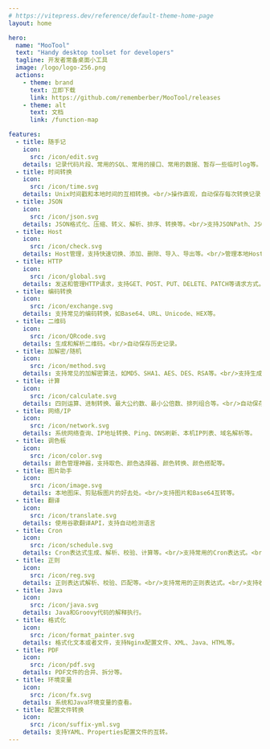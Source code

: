 ```yaml
---
# https://vitepress.dev/reference/default-theme-home-page
layout: home

hero:
  name: "MooTool"
  text: "Handy desktop toolset for developers"
  tagline: 开发者常备桌面小工具
  image: /logo/logo-256.png
  actions:
    - theme: brand
      text: 立即下载
      link: https://github.com/rememberber/MooTool/releases
    - theme: alt
      text: 文档
      link: /function-map

features:
  - title: 随手记
    icon:
      src: /icon/edit.svg
    details: 记录代码片段、常用的SQL、常用的接口、常用的数据、暂存一些临时log等。<br/>支持丰富的快捷替换和转换操作。
  - title: 时间转换
    icon:
      src: /icon/time.svg
    details: Unix时间戳和本地时间的互相转换。<br/>操作直观，自动保存每次转换记录，支持毫秒和秒级别的时间戳。
  - title: JSON
    icon:
      src: /icon/json.svg
    details: JSON格式化、压缩、转义、解析、排序、转换等。<br/>支持JSONPath、JSON和XML互转、JSON和JavaBean互转等。
  - title: Host
    icon:
      src: /icon/check.svg
    details: Host管理，支持快速切换、添加、删除、导入、导出等。<br/>管理本地Host文件的好帮手。
  - title: HTTP
    icon:
      src: /icon/global.svg
    details: 发送和管理HTTP请求，支持GET、POST、PUT、DELETE、PATCH等请求方式。<br/>支持自定义请求头、请求体、请求参数、请求Cookie等。
  - title: 编码转换
    icon:
      src: /icon/exchange.svg
    details: 支持常见的编码转换，如Base64、URL、Unicode、HEX等。
  - title: 二维码
    icon:
      src: /icon/QRcode.svg
    details: 生成和解析二维码。<br/>自动保存历史记录。
  - title: 加解密/随机
    icon:
      src: /icon/method.svg
    details: 支持常见的加解密算法，如MD5、SHA1、AES、DES、RSA等。<br/>支持生成随机字符串、随机数字、随机密码等。
  - title: 计算
    icon:
      src: /icon/calculate.svg
    details: 四则运算、进制转换、最大公约数、最小公倍数、排列组合等。<br/>自动保存历史记录。
  - title: 网络/IP
    icon:
      src: /icon/network.svg
    details: 系统网络查询、IP地址转换、Ping、DNS刷新、本机IP列表、域名解析等。
  - title: 调色板
    icon:
      src: /icon/color.svg
    details: 颜色管理神器，支持取色、颜色选择器、颜色转换、颜色搭配等。
  - title: 图片助手
    icon:
      src: /icon/image.svg
    details: 本地图床、剪贴板图片的好去处。<br/>支持图片和Base64互转等。
  - title: 翻译
    icon:
      src: /icon/translate.svg
    details: 使用谷歌翻译API，支持自动检测语言
  - title: Cron
    icon:
      src: /icon/schedule.svg
    details: Cron表达式生成、解析、校验、计算等。<br/>支持常用的Cron表达式。<br/>支持收藏。
  - title: 正则
    icon:
      src: /icon/reg.svg
    details: 正则表达式解析、校验、匹配等。<br/>支持常用的正则表达式。<br/>支持收藏。
  - title: Java
    icon:
      src: /icon/java.svg
    details: Java和Groovy代码的解释执行。
  - title: 格式化
    icon:
      src: /icon/format_painter.svg
    details: 格式化文本或者文件，支持Nginx配置文件、XML、Java、HTML等。
  - title: PDF
    icon:
      src: /icon/pdf.svg
    details: PDF文件的合并、拆分等。
  - title: 环境变量
    icon:
      src: /icon/fx.svg
    details: 系统和Java环境变量的查看。
  - title: 配置文件转换
    icon:
      src: /icon/suffix-yml.svg
    details: 支持YAML、Properties配置文件的互转。
---
```


<!--@include: ./overview.md-->